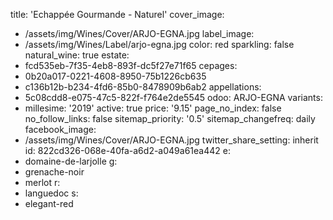 title: 'Echappée Gourmande - Naturel'
cover_image:
  - /assets/img/Wines/Cover/ARJO-EGNA.jpg
label_image:
  - /assets/img/Wines/Label/arjo-egna.jpg
color: red
sparkling: false
natural_wine: true
estate:
  - fcd535eb-7f35-4eb8-893f-dc5f27e71f65
cepages:
  - 0b20a017-0221-4608-8950-75b1226cb635
  - c136b12b-b234-4fd6-85b0-8478909b6ab2
appellations:
  - 5c08cdd8-e075-47c5-822f-f764e2de5545
odoo: ARJO-EGNA
variants:
  -
    millesime: '2019'
    active: true
    price: '9.15'
page_no_index: false
no_follow_links: false
sitemap_priority: '0.5'
sitemap_changefreq: daily
facebook_image:
  - /assets/img/Wines/Cover/ARJO-EGNA.jpg
twitter_share_setting: inherit
id: 822cd326-068e-40fa-a6d2-a049a61ea442
e:
  - domaine-de-larjolle
g:
  - grenache-noir
  - merlot
r:
  - languedoc
s:
  - elegant-red
